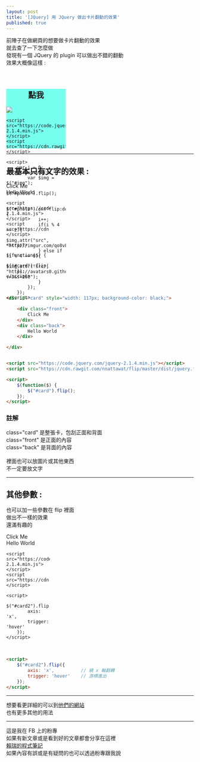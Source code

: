 ```yaml
---
layout: post
title: '[JQuery] 用 JQuery 做出卡片翻動的效果'
published: true
---
```


前陣子在做網頁的想要做卡片翻動的效果<br>
就去查了一下怎麼做<br>
發現有一個 JQuery 的 plugin 可以做出不錯的翻動<br>
效果大概像這樣 :<br>
<div id="photo" style="width: 160px;height: 160px;border: 3px; background-color: #77FFEE;"> 
    <div class="front" align="center">
        <h2 style="margin-top: 61px;"> 點我 </h2>
    </div> 
    <div class="back">
        <img id="img" src="https://avatars0.githubusercontent.com/u/10403741?v=3&s=160">
    </div> 

    <script src="https://code.jquery.com/jquery-2.1.4.min.js"></script>
    <script src="https://cdn.rawgit.com/nnattawat/flip/master/dist/jquery.flip.min.js"></script>

    <script>
        var i = 0;
        $(function($) {
            var $img = $("#img");
            $("#photo").flip(); 

            $("#photo").on('flip:done',function(){
                i++;
                if(i % 4 == 2){
                    $img.attr("src", "http://imgur.com/qo8vP3J.png");
                } else if (i % 4 == 0){
                    $img.attr("src", "https://avatars0.githubusercontent.com/u/10403741?v=3&s=160");
                }
            });
        });
    </script>
</div>

---

## 最基本只有文字的效果 : 
<div id="card" style="width: 117px; background-color: #black;"> 
    <div class="front"> 
        Click Me
    </div> 
    <div class="back">
        Hello World
    </div> 

    <script src="https://code.jquery.com/jquery-2.1.4.min.js"></script>
    <script src="https://cdn.rawgit.com/nnattawat/flip/master/dist/jquery.flip.min.js"></script>

    <script>
        $(function($) {
            $("#card").flip(); 
        });
    </script>
</div>
<br>

```html
<div id="card" style="width: 117px; background-color: black;"> 

    <div class="front"> 
        Click Me
    </div> 
    <div class="back">
        Hello World
    </div> 

</div>


<script src="https://code.jquery.com/jquery-2.1.4.min.js"></script>
<script src="https://cdn.rawgit.com/nnattawat/flip/master/dist/jquery.flip.min.js"></script>

<script>
    $(function($) {
        $("#card").flip(); 
    });
</script>
```

### 註解
class="card"  是整張卡，包刮正面和背面<br>
class="front"  是正面的內容<br>
class="back"  是背面的內容<br>
<br>
裡面也可以放圖片或其他東西<br>
不一定要放文字<br>


---

## 其他參數 :
也可以加一些參數在 flip 裡面<br>
做出不一樣的效果<br>
還滿有趣的<br>
<div id="card2" style="width: 117px; background-color: #black;"> 
    <div class="front"> 
        Click Me
    </div> 
    <div class="back">
        Hello World
    </div> 

    <script src="https://code.jquery.com/jquery-2.1.4.min.js"></script>
    <script src="https://cdn.rawgit.com/nnattawat/flip/master/dist/jquery.flip.min.js"></script>

    <script>
        $("#card2").flip({
            axis: 'x',
            trigger: 'hover'
        });
    </script>
</div>
<br>

```html
<script>
    $("#card2").flip({
        axis: 'x',          // 繞 x 軸翻轉
        trigger: 'hover'    // 游標進出
    });
</script>
```

---

想要看更詳細的可以到<a href="http://nnattawat.github.io/flip/" target="_blank">他們的網站</a><br>
也有更多其他的用法<br>

---

這是我在 FB 上的粉專<br>
如果有新文章或是看到好的文章都會分享在這裡<br>
[賴瑞的程式筆記](https://www.facebook.com/賴瑞的程式筆記-1755838524703270/)<br>
如果內容有誤或是有疑問的也可以透過粉專跟我說<br>

